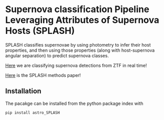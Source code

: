 # Supernova classification Pipeline Leveraging Attributes of Supernova Hosts (SPLASH)

SPLASH classifies supernovae by using photometry to infer their host properties, and then using those properties (along with host-supernova angular separation) to predict supernova classes.

[Here](http://astrotimelab.com/_pages/splash.html) we are classifying supernova detections from ZTF in real time!

[Here](https://ui.adsabs.harvard.edu/abs/2025arXiv250600121B/abstract) is the SPLASH methods paper!

## Installation
The pacakge can be installed from the python package index with
```
pip install astro_SPLASH
```
